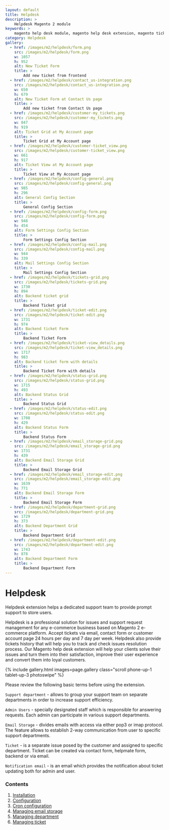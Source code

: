 ```yaml
---
layout: default
title: Helpdesk
description: >
    Helpdesk Magento 2 module
keywords: >
    magento help desk module, magento help desk extension, magento ticket, magento support
category: Helpdesk
gallery:
  - href: /images/m2/helpdesk/form.png
    src: /images/m2/helpdesk/form.png
    w: 1057
    h: 952
    alt: New Ticket Form
    title: >
        Add new ticket from frontend
  - href: /images/m2/helpdesk/contact_us-integration.png
    src: /images/m2/helpdesk/contact_us-integration.png
    w: 650
    h: 679
    alt: New Ticket Form at Contact Us page
    title: >
        Add new ticket from Contact Us page
  - href: /images/m2/helpdesk/customer-my_tickets.png
    src: /images/m2/helpdesk/customer-my_tickets.png
    w: 847
    h: 919
    alt: Ticket Grid at My Account page
    title: >
        Ticket Grid at My Account page
  - href: /images/m2/helpdesk/customer-ticket_view.png
    src: /images/m2/helpdesk/customer-ticket_view.png
    w: 661
    h: 917
    alt: Ticket View at My Account page
    title: >
        Ticket View at My Account page
  - href: /images/m2/helpdesk/config-general.png
    src: /images/m2/helpdesk/config-general.png
    w: 985
    h: 296
    alt: General Config Section
    title: >
        General Config Section
  - href: /images/m2/helpdesk/config-form.png
    src: /images/m2/helpdesk/config-form.png
    w: 948
    h: 454
    alt: Form Settings Config Section
    title: >
        Form Settings Config Section
  - href: /images/m2/helpdesk/config-mail.png
    src: /images/m2/helpdesk/config-mail.png
    w: 944
    h: 339
    alt: Mail Settings Config Section
    title: >
        Mail Settings Config Section
  - href: /images/m2/helpdesk/tickets-grid.png
    src: /images/m2/helpdesk/tickets-grid.png
    w: 1730
    h: 894
    alt: Backend ticket grid
    title: >
        Backend Ticket grid
  - href: /images/m2/helpdesk/ticket-edit.png
    src: /images/m2/helpdesk/ticket-edit.png
    w: 1731
    h: 974
    alt: Backend ticket Form
    title: >
        Backend Ticket Form
  - href: /images/m2/helpdesk/ticket-view_details.png
    src: /images/m2/helpdesk/ticket-view_details.png
    w: 1717
    h: 983
    alt: Backend ticket form with details
    title: >
        Backend Ticket Form with details
  - href: /images/m2/helpdesk/status-grid.png
    src: /images/m2/helpdesk/status-grid.png
    w: 1715
    h: 493
    alt: Backend Status Grid
    title: >
        Backend Status Grid
  - href: /images/m2/helpdesk/status-edit.png
    src: /images/m2/helpdesk/status-edit.png
    w: 1708
    h: 429
    alt: Backend Status Form
    title: >
        Backend Status Form
  - href: /images/m2/helpdesk/email_storage-grid.png
    src: /images/m2/helpdesk/email_storage-grid.png
    w: 1731
    h: 439
    alt: Backend Email Storage Grid
    title: >
        Backend Email Storage Grid
  - href: /images/m2/helpdesk/email_storage-edit.png
    src: /images/m2/helpdesk/email_storage-edit.png
    w: 1639
    h: 771
    alt: Backend Email Storage Form
    title: >
        Backend Email Storage Form
  - href: /images/m2/helpdesk/department-grid.png
    src: /images/m2/helpdesk/department-grid.png
    w: 1729
    h: 373
    alt: Backend Department Grid
    title: >
        Backend Department Grid
  - href: /images/m2/helpdesk/department-edit.png
    src: /images/m2/helpdesk/department-edit.png
    w: 1743
    h: 878
    alt: Backend Department Form
    title: >
        Backend Department Form
---
```


# Helpdesk

Helpdesk extension helps a dedicated support team to provide prompt support to store users.


Helpdesk is a professional solution for issues and support request management for any e-commerce business based on Magento 2 e-commerce platform.
Accept tickets via email, contact form or customer account page 24 hours per day and 7 day per week.
Helpdesk also provide tickets history that will help you to track and check issues resolution process.
Our Magento help desk extension will help your clients solve their issues and turn them into their satisfaction, improve their user experience and convert them into loyal customers.

{% include gallery.html images=page.gallery class="scroll phone-up-1 tablet-up-3 photoswipe" %}


Please review the following basic terms before using the extension.

`Support department` - allows to group your support team on separate departments in order to increase support efficiency.

`Admin Users` - specially designated staff which is responsible for answering requests. Each admin can participate in various support departments.

`Email Storage` - divides emails with access via either pop3 or imap protocol. The feature allows to establish 2-way communication from user to specific support departments.

`Ticket` - is a separate issue posed by the customer and assigned to specific department. Ticket can be created via contact form, helpmate form, backend or via email.

`Notification email` - is an email which provides the notification about ticket updating both for admin and user.


### Contents

1.  [Installation](installation/)
2.  [Configuration](configuration/)
3.  [Cron configuration](cron-configuration/)
4.  [Managing email storage](managing-email-storage/)
5.  [Managing department](managing-department/)
6.  [Managing ticket](managing-ticket/)
